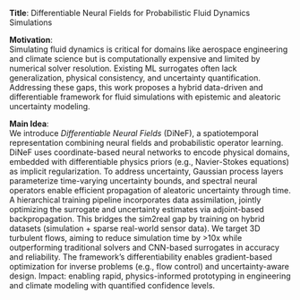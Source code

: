 **Title**: Differentiable Neural Fields for Probabilistic Fluid Dynamics Simulations  

**Motivation**:  
Simulating fluid dynamics is critical for domains like aerospace engineering and climate science but is computationally expensive and limited by numerical solver resolution. Existing ML surrogates often lack generalization, physical consistency, and uncertainty quantification. Addressing these gaps, this work proposes a hybrid data-driven and differentiable framework for fluid simulations with epistemic and aleatoric uncertainty modeling.  

**Main Idea**:  
We introduce *Differentiable Neural Fields* (DiNeF), a spatiotemporal representation combining neural fields and probabilistic operator learning. DiNeF uses coordinate-based neural networks to encode physical domains, embedded with differentiable physics priors (e.g., Navier-Stokes equations) as implicit regularization. To address uncertainty, Gaussian process layers parameterize time-varying uncertainty bounds, and spectral neural operators enable efficient propagation of aleatoric uncertainty through time. A hierarchical training pipeline incorporates data assimilation, jointly optimizing the surrogate and uncertainty estimates via adjoint-based backpropagation. This bridges the sim2real gap by training on hybrid datasets (simulation + sparse real-world sensor data). We target 3D turbulent flows, aiming to reduce simulation time by >10x while outperforming traditional solvers and CNN-based surrogates in accuracy and reliability. The framework’s differentiability enables gradient-based optimization for inverse problems (e.g., flow control) and uncertainty-aware design. Impact: enabling rapid, physics-informed prototyping in engineering and climate modeling with quantified confidence levels.